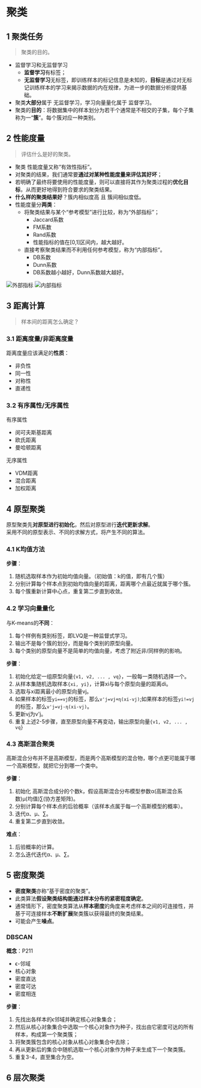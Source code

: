 # 聚类

## 1 聚类任务

> 聚类的目的。

* 监督学习和无监督学习
  * **监督学习**有标签；
  * **无监督学习**无标签，即训练样本的标记信息是未知的，**目标**是通过对无标记训练样本的学习来揭示数据的内在规律，为进一步的数据分析提供基础。
* 聚类**大部分**属于 无监督学习，学习向量量化属于 监督学习。
* 聚类的**目的**：将数据集中的样本划分为若干个通常是不相交的子集，每个子集称为一“**簇**”。每个簇对应一种类别。

## 2 性能度量

> 评估什么是好的聚类。

* 聚类 性能度量又称“有效性指标”。
* 对聚类的结果，我们通常要**通过对某种性能度量来评估其好坏**；
* 若明确了最终将要使用的性能度量，则可以直接将其作为聚类过程的**优化目标**，从而更好地得到符合要求的聚类结果。
* **什么样的聚类结果好**？簇内相似度高 且 簇间相似度低。
* 性能度量分**两类**：
  * 将聚类结果与某个“参考模型”进行比较，称为“外部指标”；
    * Jaccard系数
    * FM系数
    * Rand系数
    * 性能指标的值在[0,1]区间内，越大越好。
  * 直接考察聚类结果而不利用任何参考模型，称为“内部指标”。
    * DB系数
    * Dunn系数
    * DB系数越小越好，Dunn系数越大越好。

![外部指标](img/9_1.jpg)
![内部指标](img/9_2.jpg)

## 3 距离计算

> 样本间的距离怎么确定？

### 3.1 距离度量/非距离度量

距离度量应该满足的**性质**：

* 非负性
* 同一性
* 对称性
* 直递性

### 3.2 有序属性/无序属性

有序属性

* 闵可夫斯基距离
* 欧氏距离
* 曼哈顿距离

无序属性

* VDM距离
* 混合距离
* 加权距离

## 4 原型聚类

原型聚类先**对原型进行初始化**，然后对原型进行**迭代更新求解**。  
采用不同的原型表示、不同的求解方式，将产生不同的算法。

### 4.1 K均值方法

**步骤**：

1. 随机选取样本作为初始均值向量。（初始值：k的值，即有几个簇）
2. 分别计算每个样本点到初始均值向量的距离，距离哪个点最近就属于哪个簇。
3. 每个簇重新计算中心点，重复第二步直到收敛。

### 4.2 学习向量量化

与K-means的**不同**：

1. 每个样例有类别标签，即LVQ是一种监督式学习。
2. 输出不是每个簇的划分，而是每个类别的原型向量。
3. 每个类别的原型向量不是简单的均值向量，考虑了附近非/同样例的影响。

**步骤**：

1. 初始化给定一组原型向量`{v1, v2, ... , vq}`，一般每一类随机选择一个。
2. 从样本集随机选取样本`{xi, yi}`，计算xi与每个原型向量的距离di。
3. 选取与xi距离最小的原型向量vj。
4. 如果样本的标签`yi==vj`的标签，那么`v'j=vj+η(xi-vj)`;如果样本的标签`yi!=vj`的标签，那么`v'j=vj-η(xi-vj)`。
5. 更新vj为v'j。
6. 重复上述2-5步骤，直至原型向量不再变动，输出原型向量`{v1, v2, ... , vq}`

### 4.3 高斯混合聚类

高斯混合分布并不是高斯模型，而是两个高斯模型的混合物，哪个点更可能属于哪一个高斯模型，就把它分到哪一个类中。

**步骤**：

1. 初始化 高斯混合成分的个数k，假设高斯混合分布模型参数α(高斯混合系数)μ(均值)∑(协方差矩阵)。
2. 分别计算每个样本点的后验概率（该样本点属于每一个高斯模型的概率）。
3. 迭代α、μ、∑。
4. 重复第二步直到收敛。

**难点**：

1. 后验概率的计算。
2. 怎么迭代迭代α、μ、∑。

## 5 密度聚类

* **密度聚类**亦称“基于密度的聚类”。
* 此类算法**假设聚类结构能通过样本分布的紧密程度确定**。
* 通常情形下，密度聚类算法从**样本密度**的角度来考虑样本之间的可连接性，并基于可连接样本**不断扩展**聚类簇以获得最终的聚类结果。
* 可能会产生**噪点**。

### DBSCAN

**概念**：P211

* ϵ-邻域
* 核心对象
* 密度直达
* 密度可达
* 密度相连

**步骤**：

1. 先找出各样本的ϵ邻域并确定核心对象集合；
2. 然后从核心对象集合中选取一个核心对象作为种子，找出由它密度可达的所有样本，构成第一个聚类簇；
3. 将聚类簇包含的核心对象从核心对象集合中去除；
4. 再从更新后的集合中随机选取一个核心对象作为种子来生成下一个聚类簇。
5. 重复3-4，直至集合为空。

## 6 层次聚类

